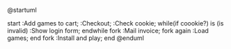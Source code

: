 @startuml

start
:Add games to cart;
:Checkout;
:Check cookie;
while(if coookie?) is (is invalid)
:Show login form;
endwhile
fork
:Mail invoice;
fork again
:Load games;
end fork
:Install and play;
end
@enduml